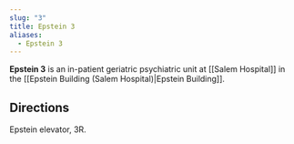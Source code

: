 ```yaml
---
slug: "3"
title: Epstein 3
aliases:
  - Epstein 3
---
```

**Epstein 3** is an in-patient geriatric psychiatric unit at [[Salem Hospital]] in the [[Epstein Building (Salem Hospital)|Epstein Building]].

## Directions
Epstein elevator, 3R.
